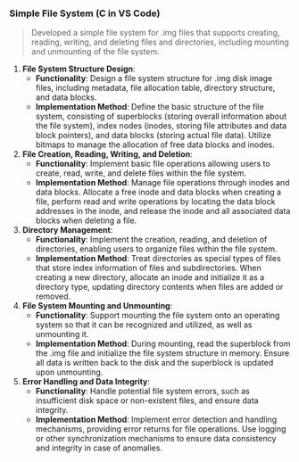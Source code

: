 ### Simple File System (C in VS Code)

> Developed a simple file system for .img files that supports creating, reading, writing, and deleting files and directories, including mounting and unmounting of the file system.

1. **File System Structure Design**:
   - **Functionality**: Design a file system structure for .img disk image files, including metadata, file allocation table, directory structure, and data blocks.
   - **Implementation Method**: Define the basic structure of the file system, consisting of superblocks (storing overall information about the file system), index nodes (inodes, storing file attributes and data block pointers), and data blocks (storing actual file data). Utilize bitmaps to manage the allocation of free data blocks and inodes.
2. **File Creation, Reading, Writing, and Deletion**:
   - **Functionality**: Implement basic file operations allowing users to create, read, write, and delete files within the file system.
   - **Implementation Method**: Manage file operations through inodes and data blocks. Allocate a free inode and data blocks when creating a file, perform read and write operations by locating the data block addresses in the inode, and release the inode and all associated data blocks when deleting a file.
3. **Directory Management**:
   - **Functionality**: Implement the creation, reading, and deletion of directories, enabling users to organize files within the file system.
   - **Implementation Method**: Treat directories as special types of files that store index information of files and subdirectories. When creating a new directory, allocate an inode and initialize it as a directory type, updating directory contents when files are added or removed.
4. **File System Mounting and Unmounting**:
   - **Functionality**: Support mounting the file system onto an operating system so that it can be recognized and utilized, as well as unmounting it.
   - **Implementation Method**: During mounting, read the superblock from the .img file and initialize the file system structure in memory. Ensure all data is written back to the disk and the superblock is updated upon unmounting.
5. **Error Handling and Data Integrity**:
   - **Functionality**: Handle potential file system errors, such as insufficient disk space or non-existent files, and ensure data integrity.
   - **Implementation Method**: Implement error detection and handling mechanisms, providing error returns for file operations. Use logging or other synchronization mechanisms to ensure data consistency and integrity in case of anomalies.
